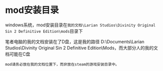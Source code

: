 # mod安装目录

windows系统，mod安装目录在`我的文档\Larian Studios\Divinity Original Sin 2 Definitive Edition\mods`目录下

笔者电脑的我的文档安装在了D盘，这是我的路径 D:\Documents\Larian Studios\Divinity Original Sin 2 Definitive Edition\Mods，而大部分人的我的文档可能在C盘

`mod请务必放在我的文档位置下，而非放在steam的游戏安装目录中。`

